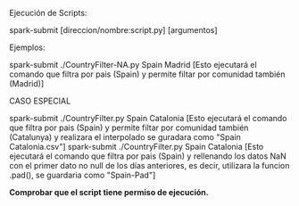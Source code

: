 Ejecución de Scripts:

spark-submit [direccion/nombre:script.py] [argumentos]

Ejemplos:

spark-submit ./CountryFilter-NA.py Spain Madrid [Esto ejecutará el comando que filtra por pais (Spain) y permite filtar por comunidad también (Madrid)]

CASO ESPECIAL

spark-submit ./CountryFilter.py Spain Catalonia [Esto ejecutará el comando que filtra por pais (Spain) y permite filtar por comunidad también (Catalunya) y realizara el interpolado se guradara como "Spain Catalonia.csv"]
spark-submit ./CountryFilter.py Spain Catalonia [Esto ejecutará el comando que filtra por pais (Spain) y rellenando los datos NaN con el primer dato no null de los días anteriores, es decir, utilizara la funcion .pad(), se guardaria como "Spain-Pad"]

<b> Comprobar que el script tiene permiso de ejecución.
